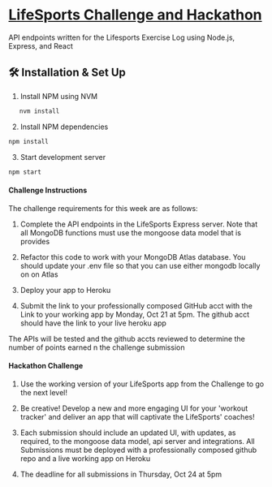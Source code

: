 
# [LifeSports Challenge and Hackathon](https://lifesport-practice.herokuapp.com/)

API endpoints written for the Lifesports Exercise Log using Node.js, Express, and React

## 🛠 Installation & Set Up
1. Install NPM using NVM
```sh
   nvm install
```

2. Install NPM dependencies
```sh
npm install
```

3. Start development server
```sh
npm start
```

#### Challenge Instructions

The challenge requirements for this week are as follows:

1. Complete the API endpoints in the LifeSports Express server. Note that all MongoDB functions must use the mongoose data model that is provides

2. Refactor this code to work with your MongoDB Atlas database. You should update your .env file so that you can use either mongodb locally on on Atlas

3. Deploy your app to Heroku

4. Submit the link to your professionally composed GitHub acct with the Link to your working app by Monday, Oct 21 at 5pm. The github acct should have the link to your live heroku app

The APIs will be tested and the github accts reviewed to determine the number of points earned n the challenge submission

#### Hackathon Challenge

1. Use the working version of your LifeSports app from the Challenge to go the next level!

2. Be creative! Develop a new and more engaging UI for your 'workout tracker' and deliver an app that will captivate the LifeSports' coaches!

3. Each submission should include an updated UI, with updates, as required, to the mongoose data model, api server and integrations. All Submissions must be deployed with a professionally composed github repo and a live working app on Heroku

4. The deadline for all submissions in Thursday, Oct 24 at 5pm

